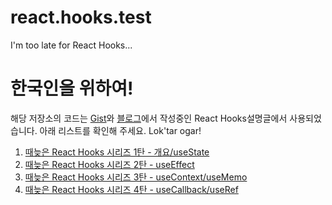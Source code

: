 # react.hooks.test
I'm too late for React Hooks...

# 한국인을 위하여!
해당 저장소의 코드는 [Gist](https://gist.github.com/ninanung/25bdbf78a720846e4dc4c30ac1c9ec9b)와 [블로그](https://geekinthepunk.net/)에서 작성중인 React Hooks설명글에서 사용되었습니다. 아래 리스트를 확인해 주세요. Lok'tar ogar!

1. [때늦은 React Hooks 시리즈 1탄 - 개요/useState](https://gist.github.com/ninanung/25bdbf78a720846e4dc4c30ac1c9ec9b)
2. [때늦은 React Hooks 시리즈 2탄 - useEffect](https://gist.github.com/ninanung/0ea87bc3d14ed8b1f9e7488561a4b910)
3. [때늦은 React Hooks 시리즈 3탄 - useContext/useMemo](https://gist.github.com/ninanung/6a2d37bebe1358591b48ac364261e744)
4. [때늦은 React Hooks 시리즈 4탄 - useCallback/useRef](https://gist.github.com/ninanung/767ca722befa8b0affe51ffa0064296b)